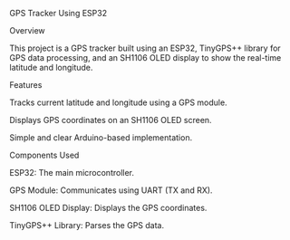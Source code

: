 GPS Tracker Using ESP32

Overview

This project is a GPS tracker built using an ESP32, TinyGPS++ library for GPS data processing, and an SH1106 OLED display to show the real-time latitude and longitude.

Features

Tracks current latitude and longitude using a GPS module.

Displays GPS coordinates on an SH1106 OLED screen.

Simple and clear Arduino-based implementation.

Components Used

ESP32: The main microcontroller.

GPS Module: Communicates using UART (TX and RX).

SH1106 OLED Display: Displays the GPS coordinates.

TinyGPS++ Library: Parses the GPS data.

